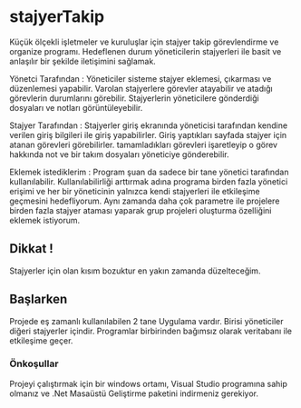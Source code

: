 # stajyerTakip

Küçük ölçekli işletmeler ve kuruluşlar için stajyer takip görevlendirme ve organize programı. Hedeflenen durum yöneticilerin stajyerleri ile basit ve anlaşılır bir şekilde iletişimini sağlamak.

Yönetci Tarafından : 
Yöneticiler sisteme stajyer eklemesi, çıkarması ve düzenlemesi yapabilir. Varolan stajyerlere görevler atayabilir ve atadığı görevlerin durumlarını görebilir. Stajyerlerin yöneticilere gönderdiği 
dosyaları ve notları görüntüleyebilir.

Stajyer Tarafından : 
Stajyerler giriş ekranında yöneticisi tarafından kendine verilen giriş bilgileri ile giriş yapabilirler. Giriş yaptıkları sayfada stajyer için atanan görevleri görebilirler.
tamamladıkları görevleri işaretleyip o görev hakkında not ve bir takım dosyaları yöneticiye gönderebilir.


Eklemek istediklerim :
Program şuan da sadece bir tane yönetici tarafından kullanılabilir. Kullanılabilirliği arttırmak adına programa birden fazla yönetici erişimi ve her bir yöneticinin yalnızca kendi stajyerleri ile
etkileşime geçmesini hedefliyorum. Aynı zamanda daha çok parametre ile projelere birden fazla stajyer ataması yaparak grup projeleri oluşturma özelliğini eklemek istiyorum.

## Dikkat !
Stajyerler için olan kısım bozuktur en yakın zamanda düzelteceğim.

## Başlarken

Projede eş zamanlı kullanılabilen 2 tane Uygulama vardır. Birisi yöneticiler diğeri stajyerler içindir. Programlar birbirinden bağımsız olarak veritabanı ile etkileşime geçer.


### Önkoşullar

Projeyi çalıştırmak için bir windows ortamı,  Visual Studio programına sahip olmanız ve .Net Masaüstü Geliştirme paketini indirmeniz gerekiyor.

